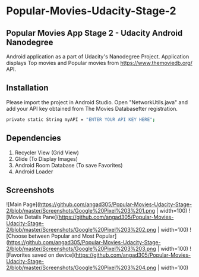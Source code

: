 # Popular-Movies-Udacity-Stage-2
## Popular Movies App Stage 2 - Udacity Android Nanodegree

Android application as a part of Udacity's Nanodegree Project. Application displays Top movies and Popular movies from 
https://www.themoviedb.org/ API.
## Installation

Please import the project in Android Studio. Open "NetworkUtils.java" and add your API key obtained from The Movies Databasefter registration. 

```bash
private static String myAPI = "ENTER YOUR API KEY HERE";
```
## Dependencies
1. Recycler View (Grid View)
2. Glide (To Display Images)
3. Android Room Database (To save Favorites)
4. Android Loader

## Screenshots
![Main Page](https://github.com/angad305/Popular-Movies-Udacity-Stage-2/blob/master/Screenshots/Google%20Pixel%203%201.png | width=100)
![Movie Details Pane](https://github.com/angad305/Popular-Movies-Udacity-Stage-2/blob/master/Screenshots/Google%20Pixel%203%202.png | width=100)
![Choose between Popular and Most Popular](https://github.com/angad305/Popular-Movies-Udacity-Stage-2/blob/master/Screenshots/Google%20Pixel%203%203.png | width=100)
![Favorites saved on device](https://github.com/angad305/Popular-Movies-Udacity-Stage-2/blob/master/Screenshots/Google%20Pixel%203%204.png | width=100)
